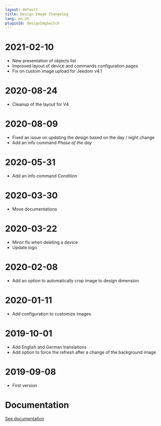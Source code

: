 ```yaml
---
layout: default
title: Design Image Changelog
lang: en_US
pluginId: designImgSwitch
---
```


# 2021-02-10

- New presentation of objects list
- Improved layout of device and commands configuration pages
- Fix on custom image upload for Jeedom v4.1

# 2020-08-24

- Cleanup of the layout for V4

# 2020-08-09

- Fixed an issue on updating the design based on the day / night change
- Add an info command _Phase of the day_

# 2020-05-31

- Add an info command _Condition_

# 2020-03-30

- Move documentations

# 2020-03-22

- Minor fix when deleting a device
- Update logo

# 2020-02-08

- Add an option to automatically crop image to design dimension

# 2020-01-11

- Add configuration to customize images

# 2019-10-01

- Add English and German translations
- Add option to force the refresh after a change of the background image

# 2019-09-08

- First version

# Documentation

[See documentation]({{site.baseurl}}/{{page.pluginId}}/{{page.lang}})
